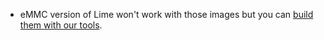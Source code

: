 - eMMC version of Lime won't work with those images but you can [build them with our tools](https://github.com/igorpecovnik/lib).